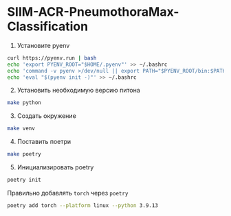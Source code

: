 # SIIM-ACR-PneumothoraMax-Classification


1. Установите pyenv
```bash 
curl https://pyenv.run | bash
echo 'export PYENV_ROOT="$HOME/.pyenv"' >> ~/.bashrc
echo 'command -v pyenv >/dev/null || export PATH="$PYENV_ROOT/bin:$PATH"' >> ~/.bashrc
echo 'eval "$(pyenv init -)"' >> ~/.bashrc 
```

2. Установить необходимую версию питона
```bash
make python
```

3. Создать окружение
```bash
make venv
```

4. Поставить поетри
```bash
make poetry
```

5. Инициализировать poetry
```bash
poetry init 
```

Правильно добавлять `torch` через `poetry`
```bash
poetry add torch --platform linux --python 3.9.13
```